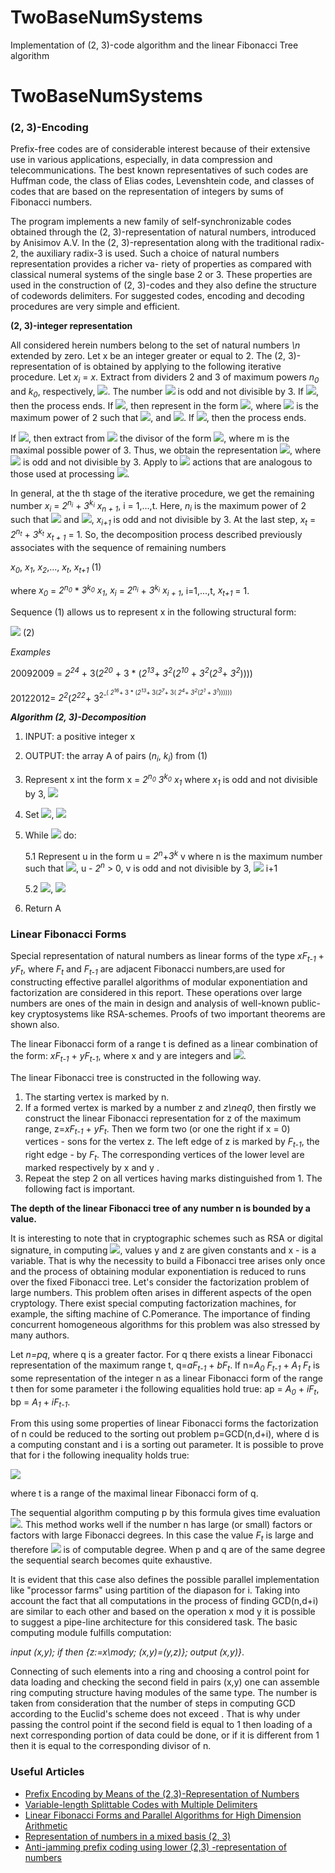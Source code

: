 # TwoBaseNumSystems
Implementation of (2, 3)-code algorithm and the linear Fibonacci Tree algorithm

  # TwoBaseNumSystems

### (2, 3)-Encoding

  Prefix-free codes are of considerable interest because of their extensive use in various applications, especially, in data compression and telecommunications. The best known representatives of such codes are Huffman code, the class of Elias codes, Levenshtein code, and classes of codes that are based on the representation of integers by sums of Fibonacci numbers.
  
  The program implements a new family of self-synchronizable codes obtained through the  (2, 3)-representation of natural numbers, introduced by Anisimov A.V. In the (2, 3)-representation along with the traditional radix-2, the auxiliary radix-3 is used. Such a choice of natural numbers representation provides a richer va-
riety of properties as compared with classical numeral systems of the single base 2 or 3. These properties are used in the construction of   (2, 3)-codes and they also define the structure of codewords delimiters. For suggested codes, encoding and decoding procedures are very simple and efficient.

**(2, 3)-integer representation**

All considered herein numbers belong to the set of natural numbers _\n_ extended by zero.
Let x be an integer greater or equal to 2. The (2, 3)-representation of is obtained by applying to the following iterative procedure.
Let _x<sub>i<sub/>_ = _x_. Extract from dividers 2 and 3 of maximum powers _n<sub>0<sub/>_ and _k<sub>0<sub/>_, respectively, <img src="https://render.githubusercontent.com/render/math?math=x_0 = 2^{n_0}3^{k_0}x_1">. The number <img src="https://render.githubusercontent.com/render/math?math=x_1"> is odd and not divisible by 3. If <img src="https://render.githubusercontent.com/render/math?math=x_1 = 1">, then the process ends. If <img src="https://render.githubusercontent.com/render/math?math=x_1\neq1">, then represent in the form <img src="https://render.githubusercontent.com/render/math?math=x_1 = 2^{n_1} + 3y_1">, where <img src="https://render.githubusercontent.com/render/math?math=n_1"> is the maximum power of 2 such that <img src="https://render.githubusercontent.com/render/math?math=x_1\equiv 2^{n_1} \mod 3">, and <img src="https://render.githubusercontent.com/render/math?math=x_1 - 2^{n_1} > 0">. If <img src="https://render.githubusercontent.com/render/math?math=y_1 = 1">, then the process ends.
  
  If <img src="https://render.githubusercontent.com/render/math?math=y_1 \neq 1">, then extract from <img src="https://render.githubusercontent.com/render/math?math=y_1"> the divisor of the form <img src="https://render.githubusercontent.com/render/math?math=3^m">, where m is the maximal possible power of 3. Thus, we obtain the representation <img src="https://render.githubusercontent.com/render/math?math=x_1 = 2^{n_1} + 3^{k_1}x_2">, where <img src="https://render.githubusercontent.com/render/math?math=x_2"> is odd and not divisible by 3.
Apply to <img src="https://render.githubusercontent.com/render/math?math=x_2"> actions that are analogous to those used at processing <img src="https://render.githubusercontent.com/render/math?math=x_1">.

In general, at the th stage of the iterative procedure, we get the remaining number  _x<sub>i</sub>_ = _2<sup>n<sub>i</sub><sup/>_ + _3<sup>k<sub>i</sub><sup/>_ _x<sub>n + 1</sub>_, i = 1,...,t.
Here, _n<sub>i<sub/>_ is the maximum power of 2 such that <img src="https://render.githubusercontent.com/render/math?math=x_i\equiv 2^{i} \mod 3"> and <img src="https://render.githubusercontent.com/render/math?math=x - 2^{n_i} > 0">, _x<sub>i+1<sub>_ is odd and not divisible by 3.
At the last step, _x<sub>t</sub>_ = _2<sup>n<sub>t</sub><sup/>_ + _3<sup>k<sub>t</sub><sup/>_ _x<sub>t + 1</sub>_ = 1.
So, the decomposition process described previously associates with the sequence of remaining numbers 
  
  _x<sub>0<sub>_, _x<sub>1<sub>_, _x<sub>2<sub>_,..., _x<sub>t<sub>_, _x<sub>t+1<sub>_     (1)

where _x<sub>0</sub>_ = _2<sup>n<sub>0</sub><sup/>_ * _3<sup>k<sub>0</sub><sup/>_ _x<sub>1</sub>_, _x<sub>i</sub>_ = _2<sup>n<sub>i</sub><sup/>_ + _3<sup>k<sub>i</sub><sup/>_ _x<sub>i + 1</sub>_, i=1,...,t, _x<sub>t+1<sub>_ = 1.

  Sequence (1) allows us to represent x in the following structural form:

<img src="https://render.githubusercontent.com/render/math?math=x=2^{n_0}3^{k_0}(2^n_1+3^{k_1}(2^{n_2}+...(2^{n_t} + 3^{k_t})...))">    (2)

_Examples_

20092009 = _2<sup>24<sup/>_ + 3(_2<sup>20<sup/>_ + 3 * (_2<sup>13<sup/>_+ _3<sup>2<sup/>_(_2<sup>10<sup/>_ + _3<sup>2<sup/>_(_2<sup>3<sup/>_+ _3<sup>2<sup/>_))))

20122012= _2<sup>2<sup/>_(_2<sup>22<sup/>_+ 3<sup>2<sup/>_( _2<sup>16<sup/>_+ 3 * (_2<sup>13<sup/>_+ 3(_2<sup>7<sup/>_+ 3( _2<sup>4<sup/>_+ _3<sup>2<sup/>_(_2<sup>1<sup/>_ + _3<sup>1<sup/>_))))))
  
  _**Algorithm (2, 3)-Decomposition**_
  
  1.  INPUT: a positive integer x
  2.  OUTPUT: the array A of pairs (_n<sub>i<sub/>_, _k<sub>i<sub/>_) from (1)
  3.  Represent x int the form x = _2<sup>n<sub>0<sub/><sup/>_ _3<sup>k<sub>0<sub/><sup/>_ _x<sub>1<sub/>_ where _x<sub>1<sub/>_ is odd and not divisible by 3, <img src="https://render.githubusercontent.com/render/math?math=i\gets 0">
  4.  Set <img src="https://render.githubusercontent.com/render/math?math=A[0]\gets(n_0, k_0)">, <img src="https://render.githubusercontent.com/render/math?math=u\gets x_1">
  5.  While <img src="https://render.githubusercontent.com/render/math?math=u_\neq_1"> do:
     
      5.1 Represent u in the form u = _2<sup>n<sup/>_+_3<sup>k<sup/>_ v where n is the maximum number such that <img src="https://render.githubusercontent.com/render/math?math=u\equiv2^n\mod3">, u - _2<sup>n<sup/>_ > 0, v is odd and not divisible by 3, <img src="https://render.githubusercontent.com/render/math?math=i\gets"> i+1
     
      5.2 <img src="https://render.githubusercontent.com/render/math?math=A[i]\gets(n, k)">, <img src="https://render.githubusercontent.com/render/math?math=u\gets v">
  
  6.   Return A
  
  

### Linear Fibonacci Forms

Special representation of natural numbers as linear forms of the type _xF<sub>t-1<sub/>_ + _yF<sub>t<sub/>_, where _F<sub>t<sub/>_ and _F<sub>t-1<sub/>_ are adjacent Fibonacci numbers,are used for constructing effective parallel algorithms of  modular  exponentiation  and factorization are considered in this report. These operations over large numbers are ones of the main in design and analysis of well-known public-key cryptosystems like RSA-schemes. Proofs of two important theorems are shown also.

The linear Fibonacci form of a range t is defined as a linear combination of the form: _xF<sub>t-1<sub/>_ + _yF<sub>t-1<sub/>_, where x and y are integers and <img src="https://render.githubusercontent.com/render/math?math=y\neq0">.

The linear Fibonacci tree is constructed in the following way.
1. The starting vertex is marked by n.
2. If a formed vertex is marked by a number z and _z\neq0_, then firstly we construct the linear Fibonacci representation for z of the maximum range, z=_xF<sub>t-1<sub/>_ + _yF<sub>t<sub/>_. Then we form two (or one the right if x = 0) vertices - sons for the vertex z. The left edge of z is marked by _F<sub>t-1<sub/>_, the right edge - by _F<sub>t<sub/>_. The corresponding vertices of the lower level  are  marked  respectively by  x  and  y .
3. Repeat the step 2 on all vertices having marks distinguished from 1.
The following fact is important.

**The depth of the linear Fibonacci tree of any number n is bounded by a value.**

It is interesting to note that in cryptographic schemes such as RSA or digital signature, in computing <img src="https://render.githubusercontent.com/render/math?math=x^{y}\mod(z)">, values y and z are given constants and x - is a variable. That is why the necessity to build a Fibonacci tree arises only once and the process of obtaining modular exponentiation is reduced to runs over the fixed Fibonacci tree.
Let's consider  the factorization  problem of large numbers. This problem often arises in different aspects of the open cryptology. There exist special computing factorization machines, for example, the sifting machine of C.Pomerance. The importance of finding concurrent homogeneous algorithms for this problem was also stressed by many authors.

Let _n=pq_, where q is a greater factor. For q there exists a linear Fibonacci representation of the maximum range t, q=_aF<sub>t-1<sub/>_ + _bF<sub>t<sub/>_. If n=_A<sub>0<sub/>_ _F<sub>t-1<sub/>_ + _A<sub>1<sub/>_ _F<sub>t<sub/>_ is some representation of the integer n as a linear Fibonacci form of the range t then for some parameter i the following equalities hold true: ap = _A<sub>0<sub/>_ + _iF<sub>t<sub/>_,
bp =  _A<sub>1<sub/>_ + _iF<sub>t-1<sub/>_.
  
From this using some properties of linear Fibonacci forms the factorization of n could be reduced to the sorting out problem p=GCD(n,d+i), where d is a computing constant and i is a sorting out parameter. It is possible to prove that for i the following inequality holds true:

<img src="https://render.githubusercontent.com/render/math?math=\frac{m}{F_tF_{t + 1}}<i<\frac{m}{F_tF_{t-1}}<p">                                                                      

where t is a range of the maximal linear Fibonacci form of q.

The sequential algorithm computing p by this formula gives time evaluation <img src="https://render.githubusercontent.com/render/math?math=O(\frac{m}{F_tF_{t+1}})">. This method works well if the number n has large (or small) factors or factors with large Fibonacci degrees. In this case the value _F<sub>t<sub/>_ is large and therefore <img src="https://render.githubusercontent.com/render/math?math=\frac{m}{F_tF_{t+1}}"> is of computable degree. When p and q are of the same degree the sequential search becomes quite exhaustive.
  
It is evident that this case also defines the possible parallel implementation like "processor farms" using partition of the diapason for i.
Taking into account the fact that all computations in the process of finding GCD(n,d+i) are similar to each other and based on the operation x mod y it is possible to suggest a pipe-line architecture for this considered task.
The basic computing module fulfills  computation:

_input (x,y); if  then {z:=x\mody; (x,y)=(y,z)}; output (x,y)}_. 

Connecting  of such elements into a ring and choosing a control point for data loading and checking the second field in pairs (x,y) one can assemble ring computing structure having  modules of the same type. The number  is taken from consideration that the number of steps in computing GCD according to the Euclid's scheme does not exceed . That is why under passing the control point if the second field is equal to 1 then loading of a next corresponding portion of data could be done, or if it is different from 1 then it is equal to the corresponding divisor of n.

### Useful Articles

- [Prefix Encoding by Means of the (2,3)-Representation of Numbers](https://ieeexplore.ieee.org/document/6384741)
- [Variable-length Splittable Codes with Multiple Delimiters](https://arxiv.org/abs/1508.01360)
- [Linear Fibonacci Forms and Parallel Algorithms for High Dimension Arithmetic](https://link.springer.com/chapter/10.1007/3-540-60222-4_93)
- [Representation of numbers in a mixed basis (2, 3)](http://dspace.nbuv.gov.ua/handle/123456789/44380)
- [Anti-jamming prefix coding using lower (2,3) -representation of numbers](http://dspace.nbuv.gov.ua/handle/123456789/115783)


